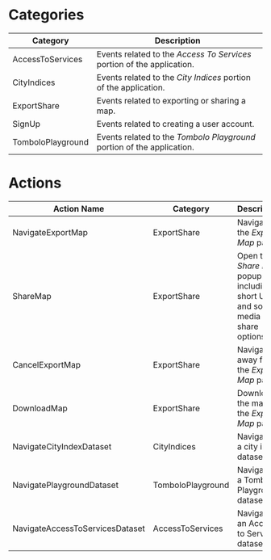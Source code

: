 
# Categories

| Category | Description |
|--|--|
| AccessToServices | Events related to the *Access To Services* portion of the application. |
| CityIndices | Events related to the *City Indices* portion of the application. |
| ExportShare | Events related to exporting or sharing a map. |
| SignUp | Events related to creating a user account. |
| TomboloPlayground | Events related to the *Tombolo Playground* portion of the application. |

# Actions

| Action Name | Category | Description |
|--|--|--|
| NavigateExportMap | ExportShare | Navigate to the *Export Map* page. |
| ShareMap | ExportShare | Open the *Share Map* popup including a short URL and social media share options.
| CancelExportMap | ExportShare | Navigate away from the *Export Map* page.
| DownloadMap | ExportShare | Download the map on the *Export Map* page. 
| NavigateCityIndexDataset | CityIndices | Navigate to a city index dataset.
| NavigatePlaygroundDataset | TomboloPlayground | Navigate to a Tombolo Playground dataset.
| NavigateAccessToServicesDataset | AccessToServices | Navigate to an Access to Services dataset.


